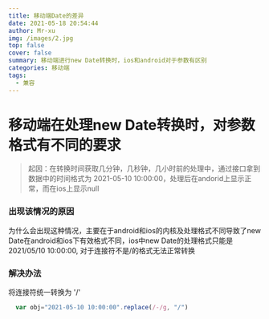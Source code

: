 ```yaml
---
title: 移动端Date的差异
date: 2021-05-18 20:54:44
author: Mr-xu
img: /images/2.jpg
top: false
cover: false
summary: 移动端进行new Date转换时，ios和android对于参数有区别
categories: 移动端
tags:
  - 兼容
---
```


# 移动端在处理new Date转换时，对参数格式有不同的要求

>起因：在转换时间获取几分钟，几秒钟，几小时前的处理中，通过接口拿到数据中的时间格式为 2021-05-10 10:00:00，处理后在andorid上显示正常，而在ios上显示null

### 出现该情况的原因
  为什么会出现这种情况，主要在于android和ios的内核及处理格式不同导致了new Date在android和ios下有效格式不同，ios中new Date的处理格式只能是 2021/05/10 10:00:00, 对于连接符不是/的格式无法正常转换

### 解决办法
  将连接符统一转换为 '/' 
  ``` javascript
    var obj="2021-05-10 10:00:00".replace(/-/g, "/")
  ```